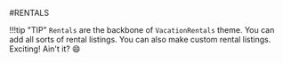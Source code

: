 #RENTALS

!!!tip "TIP"
    `Rentals` are the backbone of `VacationRentals` theme. You can add all sorts of rental listings. You can also make custom rental listings. Exciting! Ain't it? :smile:

